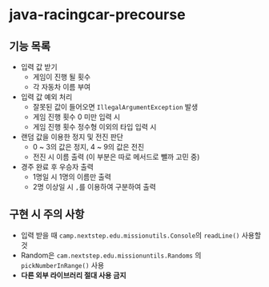 # java-racingcar-precourse
## 기능 목록
- 입력 값 받기
  - 게임이 진행 될 횟수
  - 각 자동차 이름 부여
- 입력 값 예외 처리
  - 잘못된 값이 들어오면 `IllegalArgumentException` 발생
  - 게임 진행 횟수 0 미만 입력 시
  - 게임 진행 횟수 정수형 이외의 타입 입력 시
- 랜덤 값을 이용한 정지 및 전진 판단 
  - 0 ~ 3의 값은 정지, 4 ~ 9의 값은 전진
  - 전진 시 이름 출력 (이 부분은 따로 메서드로 뺄까 고민 중)
- 경주 완료 후 우승자 출력
  - 1명일 시 1명의 이름만 출력
  - 2명 이상일 시 `,`를 이용하여 구분하여 출력

## 구현 시 주의 사항
- 입력 받을 때 `camp.nextstep.edu.missionutils.Console`의 `readLine()` 사용할 것
- Random은 `cam.nextstep.edu.missionuntils.Randoms` 의 `pickNumberInRange()` 사용
- **다른 외부 라이브러리 절대 사용 금지**